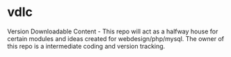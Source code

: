 vdlc
====

Version Downloadable Content - This repo will act as a halfway house for certain modules and ideas created for webdesign/php/mysql.
The owner of this repo is a intermediate coding and version tracking.

